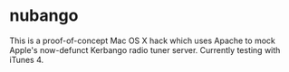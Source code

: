# nubango
This is a proof-of-concept Mac OS X hack which uses Apache to mock Apple's now-defunct Kerbango radio tuner server. Currently testing with iTunes 4.
